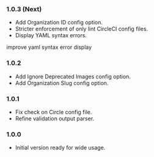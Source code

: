 ### 1.0.3 (Next)
- Add Organization ID config option.
- Stricter enforcement of only lint CircleCI config files.
- Display YAML syntax errors.

improve yaml syntax error display

### 1.0.2
- Add Ignore Deprecated Images config option.
- Add Organization Slug config option.

### 1.0.1
- Fix check on Circle config file.
- Refine validation output parser.

### 1.0.0
- Initial version ready for wide usage.
